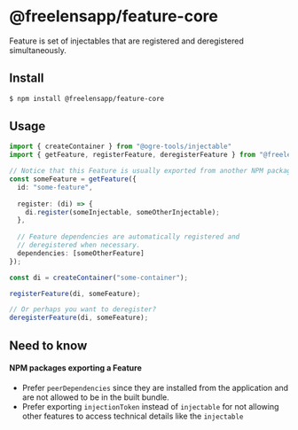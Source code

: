 # @freelensapp/feature-core

Feature is set of injectables that are registered and deregistered simultaneously.

## Install
```bash
$ npm install @freelensapp/feature-core
```

## Usage

```typescript
import { createContainer } from "@ogre-tools/injectable"
import { getFeature, registerFeature, deregisterFeature } from "@freelensapp/feature-core"

// Notice that this Feature is usually exported from another NPM package.
const someFeature = getFeature({
  id: "some-feature",
  
  register: (di) => {
    di.register(someInjectable, someOtherInjectable);
  },
  
  // Feature dependencies are automatically registered and 
  // deregistered when necessary.
  dependencies: [someOtherFeature] 
});

const di = createContainer("some-container");

registerFeature(di, someFeature);

// Or perhaps you want to deregister?
deregisterFeature(di, someFeature);
```

## Need to know

#### NPM packages exporting a Feature
- Prefer `peerDependencies` since they are installed from the application and are not allowed to be in the built bundle. 
- Prefer exporting `injectionToken` instead of `injectable` for not allowing other features to access technical details like the `injectable`
